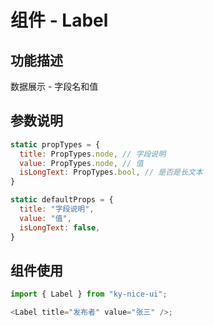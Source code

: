 # 组件 - Label

## 功能描述

数据展示 - 字段名和值

## 参数说明

```javascript
static propTypes = {
  title: PropTypes.node, // 字段说明
  value: PropTypes.node, // 值
  isLongText: PropTypes.bool, // 是否是长文本
}

static defaultProps = {
  title: "字段说明",
  value: "值",
  isLongText: false,
}
```

## 组件使用

```javascript
import { Label } from "ky-nice-ui";

<Label title="发布者" value="张三" />;
```
